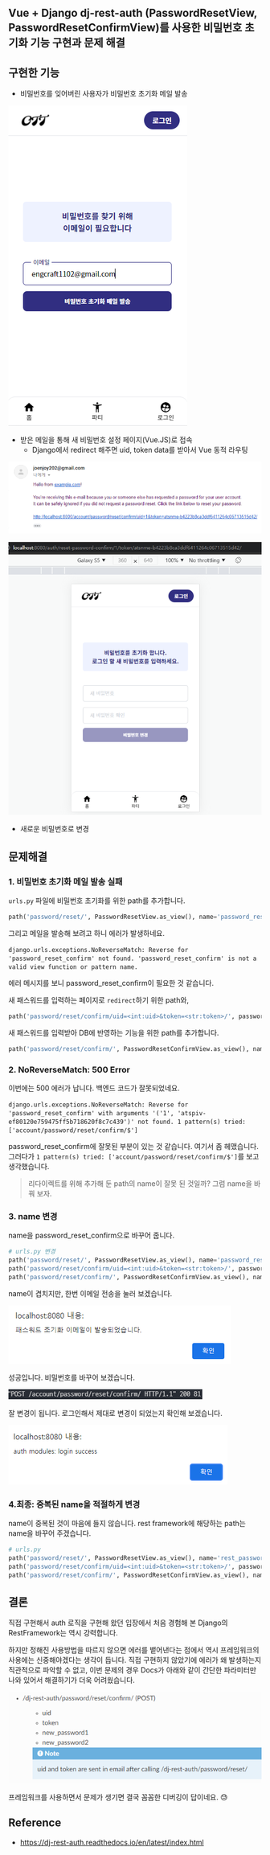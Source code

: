 ## Vue + Django dj-rest-auth (PasswordResetView, PasswordResetConfirmView)를 사용한 비밀번호 초기화 기능 구현과 문제 해결

## 구현한 기능

- 비밀번호를 잊어버린 사용자가 비밀번호 초기화 메일 발송

![image-20210930153534657](dj-rest-auth_passwordReset.assets/image-20210930153534657.png)

- 받은 메일을 통해 새 비밀번호 설정 페이지(Vue.JS)로 접속
  - Django에서 redirect 해주면 uid, token data를 받아서 Vue 동적 라우팅

![image-20210930153621413](dj-rest-auth_passwordReset.assets/image-20210930153621413.png)

![image-20210930153816774](dj-rest-auth_passwordReset.assets/image-20210930153816774.png)

- 새로운 비밀번호로 변경
  

## 문제해결

### 1. 비밀번호 초기화 메일 발송 실패

`urls.py` 파일에 비밀번호 초기화를 위한 path를 추가합니다.

```python
path('password/reset/', PasswordResetView.as_view(), name='password_reset'),
```

그리고 메일을 발송해 보려고 하니 에러가 발생하네요.

`django.urls.exceptions.NoReverseMatch: Reverse for 'password_reset_confirm' not found. 'password_reset_confirm' is not a valid view function or pattern name.`

에러 메시지를 보니 password_reset_confirm이 필요한 것 같습니다.

새 패스워드를 입력하는 페이지로 `redirect`하기 위한 path와,

```python
path('password/reset/confirm/uid=<int:uid>&token=<str:token>/', passwordResetRedirect, name='password_reset_redirect'),
```

새 패스워드를 입력받아 DB에 반영하는 기능을 위한 path를 추가합니다.

```python
path('password/reset/confirm/', PasswordResetConfirmView.as_view(), name='password_reset_confirm'),
```

### 2. NoReverseMatch: 500 Error



이번에는 500 에러가 납니다. 백엔드 코드가 잘못되었네요.

`django.urls.exceptions.NoReverseMatch: Reverse for 'password_reset_confirm' with arguments '('1', 'atspiv-ef80120e759475ff5b718620f8c7c439')' not found. 1 pattern(s) tried: ['account/password/reset/confirm/$']`

password_reset_confirm에 잘못된 부분이 있는 것 같습니다. 여기서 좀 헤맸습니다. 그러다가 `1 pattern(s) tried: ['account/password/reset/confirm/$']`를 보고 생각했습니다. 

> 리다이렉트를 위해 추가해 둔 path의 name이 잘못 된 것일까? 그럼 name을 바꿔 보자.

### 3. name 변경

name을 password_reset_confirm으로 바꾸어 줍니다.

```python
# urls.py 변경
path('password/reset/', PasswordResetView.as_view(), name='password_reset'),
path('password/reset/confirm/uid=<int:uid>&token=<str:token>/', passwordResetRedirect, name='password_reset_confirm'),
path('password/reset/confirm/', PasswordResetConfirmView.as_view(), name='password_reset_confirm'),
```

name이 겹치지만, 한번 이메일 전송을 눌러 보겠습니다.

![image-20210930155824227](dj-rest-auth_passwordReset.assets/image-20210930155824227.png)

성공입니다. 비밀번호를 바꾸어 보겠습니다.

![image-20210930160009068](dj-rest-auth_passwordReset.assets/image-20210930160009068.png)

잘 변경이 됩니다. 로그인해서 제대로 변경이 되었는지 확인해 보겠습니다.

![image-20210930160432479](dj-rest-auth_passwordReset.assets/image-20210930160432479.png)

### 4.최종: 중복된 name을 적절하게 변경

name이 중복된 것이 마음에 들지 않습니다. rest framework에 해당하는 path는 name을 바꾸어 주겠습니다.

```python
# urls.py
path('password/reset/', PasswordResetView.as_view(), name='rest_password_reset'),
path('password/reset/confirm/uid=<int:uid>&token=<str:token>/', passwordResetRedirect, name='password_reset_confirm'),
path('password/reset/confirm/', PasswordResetConfirmView.as_view(), name='rest_password_reset_confirm'),
```



## 결론

직접 구현해서 auth 로직을 구현해 왔던 입장에서 처음 경험해 본 Django의 RestFramework는 역시 강력합니다.

하지만 정해진 사용방법을 따르지 않으면 에러를 뱉어낸다는 점에서 역시 프레임워크의 사용에는 신중해야겠다는 생각이 듭니다. 직접 구현하지 않았기에 에러가 왜 발생하는지 직관적으로 파악할 수 없고, 이번 문제의 경우 Docs가 아래와 같이 간단한 파라미터만 나와 있어서 해결하기가 더욱 어려웠습니다.

![image-20210930161458204](dj-rest-auth_passwordReset.assets/image-20210930161458204.png)

프레임워크를 사용하면서 문제가 생기면 결국 꼼꼼한 디버깅이 답이네요. :sweat:

## Reference

- https://dj-rest-auth.readthedocs.io/en/latest/index.html
